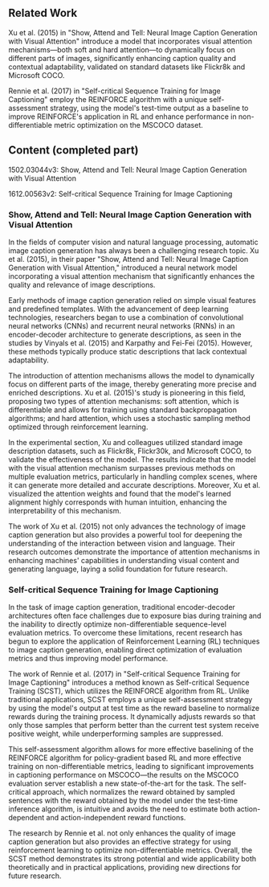 ## Related Work

Xu et al. (2015) in "Show, Attend and Tell: Neural Image Caption Generation with Visual Attention" introduce a model that incorporates visual attention mechanisms—both soft and hard attention—to dynamically focus on different parts of images, significantly enhancing caption quality and contextual adaptability, validated on standard datasets like Flickr8k and Microsoft COCO.

Rennie et al. (2017) in "Self-critical Sequence Training for Image Captioning" employ the REINFORCE algorithm with a unique self-assessment strategy, using the model's test-time output as a baseline to improve REINFORCE's application in RL and enhance performance in non-differentiable metric optimization on the MSCOCO dataset.

## Content (completed part)

1502.03044v3: Show, Attend and Tell: Neural Image Caption Generation with Visual Attention

1612.00563v2: Self-critical Sequence Training for Image Captioning

### Show, Attend and Tell: Neural Image Caption Generation with Visual Attention

In the fields of computer vision and natural language processing, automatic image caption generation has always been a challenging research topic. Xu et al. (2015), in their paper "Show, Attend and Tell: Neural Image Caption Generation with Visual Attention," introduced a neural network model incorporating a visual attention mechanism that significantly enhances the quality and relevance of image descriptions.

Early methods of image caption generation relied on simple visual features and predefined templates. With the advancement of deep learning technologies, researchers began to use a combination of convolutional neural networks (CNNs) and recurrent neural networks (RNNs) in an encoder-decoder architecture to generate descriptions, as seen in the studies by Vinyals et al. (2015) and Karpathy and Fei-Fei (2015). However, these methods typically produce static descriptions that lack contextual adaptability.

The introduction of attention mechanisms allows the model to dynamically focus on different parts of the image, thereby generating more precise and enriched descriptions. Xu et al. (2015)'s study is pioneering in this field, proposing two types of attention mechanisms: soft attention, which is differentiable and allows for training using standard backpropagation algorithms; and hard attention, which uses a stochastic sampling method optimized through reinforcement learning.

In the experimental section, Xu and colleagues utilized standard image description datasets, such as Flickr8k, Flickr30k, and Microsoft COCO, to validate the effectiveness of the model. The results indicate that the model with the visual attention mechanism surpasses previous methods on multiple evaluation metrics, particularly in handling complex scenes, where it can generate more detailed and accurate descriptions. Moreover, Xu et al. visualized the attention weights and found that the model's learned alignment highly corresponds with human intuition, enhancing the interpretability of this mechanism.

The work of Xu et al. (2015) not only advances the technology of image caption generation but also provides a powerful tool for deepening the understanding of the interaction between vision and language. Their research outcomes demonstrate the importance of attention mechanisms in enhancing machines' capabilities in understanding visual content and generating language, laying a solid foundation for future research.

### Self-critical Sequence Training for Image Captioning

In the task of image caption generation, traditional encoder-decoder architectures often face challenges due to exposure bias during training and the inability to directly optimize non-differentiable sequence-level evaluation metrics. To overcome these limitations, recent research has begun to explore the application of Reinforcement Learning (RL) techniques to image caption generation, enabling direct optimization of evaluation metrics and thus improving model performance.

The work of Rennie et al. (2017) in "Self-critical Sequence Training for Image Captioning" introduces a method known as Self-critical Sequence Training (SCST), which utilizes the REINFORCE algorithm from RL. Unlike traditional applications, SCST employs a unique self-assessment strategy by using the model's output at test time as the reward baseline to normalize rewards during the training process. It dynamically adjusts rewards so that only those samples that perform better than the current test system receive positive weight, while underperforming samples are suppressed.

This self-assessment algorithm allows for more effective baselining of the REINFORCE algorithm for policy-gradient based RL and more effective training on non-differentiable metrics, leading to significant improvements in captioning performance on MSCOCO—the results on the MSCOCO evaluation server establish a new state-of-the-art for the task. The self-critical approach, which normalizes the reward obtained by sampled sentences with the reward obtained by the model under the test-time inference algorithm, is intuitive and avoids the need to estimate both action-dependent and action-independent reward functions.

The research by Rennie et al. not only enhances the quality of image caption generation but also provides an effective strategy for using reinforcement learning to optimize non-differentiable metrics. Overall, the SCST method demonstrates its strong potential and wide applicability both theoretically and in practical applications, providing new directions for future research.